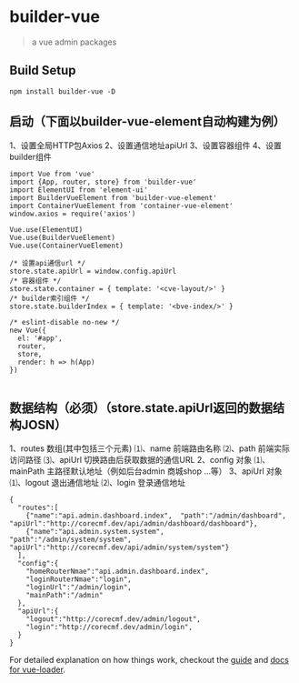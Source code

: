 # builder-vue

> a vue admin packages

## Build Setup
```
npm install builder-vue -D
```
## 启动（下面以builder-vue-element自动构建为例）
1、设置全局HTTP包Axios
2、设置通信地址apiUrl
3、设置容器组件
4、设置builder组件
```
import Vue from 'vue'
import {App, router, store} from 'builder-vue'
import ElementUI from 'element-ui'
import BuilderVueElement from 'builder-vue-element'
import ContainerVueElement from 'container-vue-element'
window.axios = require('axios')

Vue.use(ElementUI)
Vue.use(BuilderVueElement)
Vue.use(ContainerVueElement)

/* 设置api通信url */
store.state.apiUrl = window.config.apiUrl
/* 容器组件 */
store.state.container = { template: '<cve-layout/>' }
/* builder索引组件 */
store.state.builderIndex = { template: '<bve-index/>' }

/* eslint-disable no-new */
new Vue({
  el: '#app',
  router,
  store,
  render: h => h(App)
})


```
## 数据结构（必须）（store.state.apiUrl返回的数据结构JOSN）
1、routes 数组(其中包括三个元素)
  ⑴、name 前端路由名称
  ⑵、path 前端实际访问路径
  ⑶、apiUrl 切换路由后获取数据的通信URL
2、config 对象
  ⑴、mainPath 主路径默认地址（例如后台admin 商城shop ...等）
3、apiUrl 对象
  ⑴、logout 退出通信地址
  ⑵、login 登录通信地址
```
{
  "routes":[
    {"name":"api.admin.dashboard.index",  "path":"/admin/dashboard",      "apiUrl":"http://corecmf.dev/api/admin/dashboard/dashboard"},
    {"name":"api.admin.system.system",    "path":"/admin/system/system",  "apiUrl":"http://corecmf.dev/api/admin/system/system"}
  ],
  "config":{
    "homeRouterNmae":"api.admin.dashboard.index",
    "loginRouterNmae":"login",
    "loginUrl":"/admin/login",
    "mainPath":"/admin"
  },
  "apiUrl":{
    "logout":"http://corecmf.dev/admin/logout",
    "login":"http://corecmf.dev/admin/login",
  }
}
```

For detailed explanation on how things work, checkout the [guide](http://vuejs-templates.github.io/webpack/) and [docs for vue-loader](http://vuejs.github.io/vue-loader).
